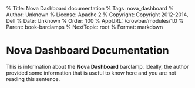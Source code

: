 % Title: Nova Dashboard documentation
% Tags: nova_dashboard
% Author: Unknown
% License: Apache 2
% Copyright: Copyright 2012-2014, Dell 
% Date: Unknown
% Order: 100
% AppURL: /crowbar/modules/1.0
% Parent: book-barclamps
% NextTopic: root
% Format: markdown

# Nova Dashboard Documentation

This is information about the **Nova Dashboard** barclamp. Ideally, the author provided some information that is 
useful to know here and you are not reading this sentence.
